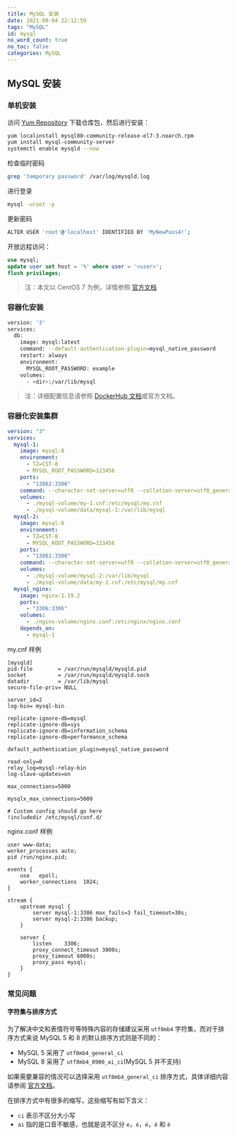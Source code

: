 ```yaml
---
title: MySQL 安装
date: 2021-08-04 22:12:59
tags: "MySQL"
id: mysql
no_word_count: true
no_toc: false
categories: MySQL
---
```


## MySQL 安装

### 单机安装

访问 [Yum Repository](https://dev.mysql.com/downloads/repo/yum/) 下载仓库包，然后进行安装：

```bash
yum localinstall mysql80-community-release-el7-3.noarch.rpm
yum install mysql-community-server
systemctl enable mysqld --now
```

检查临时密码

```bash
grep 'temporary password' /var/log/mysqld.log
```

进行登录

```bash
mysql -uroot -p
```

更新密码

```bash
ALTER USER 'root'@'localhost' IDENTIFIED BY 'MyNewPass4!';
```

开放远程访问：

```sql
use mysql;
update user set host = '%' where user = '<user>';
flush privileges;
```

> 注：本文以 CentOS 7 为例，详情参照 [官方文档](https://dev.mysql.com/doc/mysql-linuxunix-excerpt/5.7/en/linux-installation.html)

### 容器化安装

```bash
version: '3'
services:
  db:
    image: mysql:latest
    command: --default-authentication-plugin=mysql_native_password
    restart: always
    environment:
      MYSQL_ROOT_PASSWORD: example
    volumes:
      - <dir>:/var/lib/mysql
```

> 注：详细配置信息请参照 [DockerHub 文档](https://registry.hub.docker.com/_/mysql)或官方文档。

### 容器化安装集群

```yaml
version: "3"
services:
  mysql-1:
    image: mysql:8
    environment:
      - TZ=CST-8
      - MYSQL_ROOT_PASSWORD=123456
    ports:
      - "13062:3306"
    command: --character-set-server=utf8 --collation-server=utf8_general_ci
    volumes:
      - ./mysql-volume/my-1.cnf:/etc/mysql/my.cnf
      - ./mysql-volume/data/mysql-1:/var/lib/mysql
  mysql-2:
    image: mysql:8
    environment:
      - TZ=CST-8
      - MYSQL_ROOT_PASSWORD=123456
    ports:
      - "13061:3306"
    command: --character-set-server=utf8 --collation-server=utf8_general_ci
    volumes:
      - ./mysql-volume/mysql-2:/var/lib/mysql
      - ./mysql-volume/data/my-2.cnf:/etc/mysql/my.cnf
  mysql_nginx:
    image: nginx:1.19.2
    ports:
      - "3306:3306"
    volumes:
      - ./nginx-volume/nginx.conf:/etc/nginx/nginx.conf
    depends_on:
      - mysql-1
```

my.cnf 样例

```text
[mysqld]
pid-file        = /var/run/mysqld/mysqld.pid
socket          = /var/run/mysqld/mysqld.sock
datadir         = /var/lib/mysql
secure-file-priv= NULL

server_id=2
log-bin= mysql-bin

replicate-ignore-db=mysql
replicate-ignore-db=sys
replicate-ignore-db=information_schema
replicate-ignore-db=performance_schema

default_authentication_plugin=mysql_native_password

read-only=0
relay_log=mysql-relay-bin
log-slave-updates=on

max_connections=5000

mysqlx_max_connections=5000

# Custom config should go here
!includedir /etc/mysql/conf.d/
```

nginx.conf 样例

```text
user www-data;
worker_processes auto;
pid /run/nginx.pid;

events {
    use   epoll;
    worker_connections  1024;
}

stream {
    upstream mysql {
        server mysql-1:3306 max_fails=3 fail_timeout=30s;
        server mysql-2:3306 backup;
    }
 
    server {
        listen    3306;
        proxy_connect_timeout 3000s;
        proxy_timeout 6000s;
        proxy_pass mysql;
    }
}
```

### 常见问题

#### 字符集与排序方式

为了解决中文和表情符号等特殊内容的存储建议采用 `utf8mb4` 字符集，而对于排序方式来说 MySQL 5 和 8 的默认排序方式则是不同的：

- MySQL 5 采用了 `utf8mb4_general_ci`
- MySQL 8 采用了 `utf8mb4_0900_ai_ci`(MySQL 5 并不支持)

如果需要兼容的情况可以选择采用 `utf8mb4_general_ci` 排序方式，具体详细内容请参阅 [官方文档](https://dev.mysql.com/doc/refman/8.0/en/charset.html)。

在排序方式中有很多的缩写，这些缩写有如下含义：

- `ci` 表示不区分大小写
- `ai` 指的是口音不敏感，也就是说不区分 `e`，`è`，`é`，`ê` 和 `ë`
